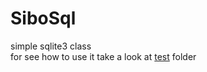 # SiboSql
simple sqlite3 class \
for see how to use it take a look at [test](/tree/main/test) folder
